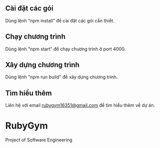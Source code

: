 ## Cài đặt các gói

Dùng lệnh "npm install" để cài đặt các gói cần thiết.


## Chạy chương trình

Dùng lệnh "npm start" để chạy chương trình ở port 4000.

## Xây dựng chương trình

Dùng lệnh "npm run build" để xây dựng chương trình.

## Tìm hiểu thêm

Liên hệ với email rubygym16351@gmail.com để tìm hiểu thêm về dự án.

# RubyGym

Project of Software Engineering
